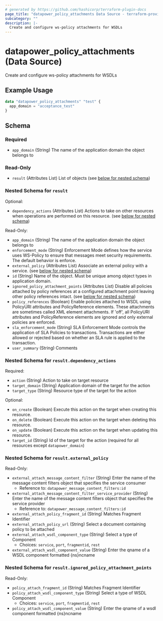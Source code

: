 ```yaml
---
# generated by https://github.com/hashicorp/terraform-plugin-docs
page_title: "datapower_policy_attachments Data Source - terraform-provider-datapower"
subcategory: ""
description: |-
  Create and configure ws-policy attachments for WSDLs
---
```


# datapower_policy_attachments (Data Source)

Create and configure ws-policy attachments for WSDLs

## Example Usage

```terraform
data "datapower_policy_attachments" "test" {
  app_domain = "acceptance_test"
}
```

<!-- schema generated by tfplugindocs -->
## Schema

### Required

- `app_domain` (String) The name of the application domain the object belongs to

### Read-Only

- `result` (Attributes List) List of objects (see [below for nested schema](#nestedatt--result))

<a id="nestedatt--result"></a>
### Nested Schema for `result`

Optional:

- `dependency_actions` (Attributes List) Actions to take on other resources when operations are performed on this resource. (see [below for nested schema](#nestedatt--result--dependency_actions))

Read-Only:

- `app_domain` (String) The name of the application domain the object belongs to
- `enforcement_mode` (String) Enforcement Mode defines how the service uses WS-Policy to ensure that messages meet security requirements. The default behavior is enforce.
- `external_policy` (Attributes List) Associate an external policy with a service. (see [below for nested schema](#nestedatt--result--external_policy))
- `id` (String) Name of the object. Must be unique among object types in application domain.
- `ignored_policy_attachment_points` (Attributes List) Disable all policies attached by policy references at a configured attachment point leaving other policy references intact. (see [below for nested schema](#nestedatt--result--ignored_policy_attachment_points))
- `policy_references` (Boolean) Enable policies attached to WSDL using PolicyURI attributes and PolicyReference elements. These attachments are sometimes called XML element attachments. If 'off', all PolicyURI attributes and PolicyReference elements are ignored and only external policies are enforced.
- `sla_enforcement_mode` (String) SLA Enforcement Mode controls the application of SLA Policies to transactions. Transactions are either allowed or rejected based on whether an SLA rule is applied to the transaction.
- `user_summary` (String) Comments

<a id="nestedatt--result--dependency_actions"></a>
### Nested Schema for `result.dependency_actions`

Required:

- `action` (String) Action to take on target resource
- `target_domain` (String) Application domain of the target for the action
- `target_type` (String) Resource type of the target for the action

Optional:

- `on_create` (Boolean) Execute this action on the target when creating this resource.
- `on_delete` (Boolean) Execute this action on the target when deleting this resource.
- `on_update` (Boolean) Execute this action on the target when updating this resource.
- `target_id` (String) Id of the target for the action (required for all resources except `datapower_domain`)


<a id="nestedatt--result--external_policy"></a>
### Nested Schema for `result.external_policy`

Read-Only:

- `external_attach_message_content_filter` (String) Enter the name of the message content filters object that specifies the service consumer
  - Reference to: `datapower_message_content_filters:id`
- `external_attach_message_content_filter_service_provider` (String) Enter the name of the message content filters object that specifies the service provider
  - Reference to: `datapower_message_content_filters:id`
- `external_attach_policy_fragment_id` (String) Matches Fragment Identifier
- `external_attach_policy_url` (String) Select a document containing policy to be attached
- `external_attach_wsdl_component_type` (String) Select a type of Component
  - Choices: `service`, `port`, `fragmentid`, `rest`
- `external_attach_wsdl_component_value` (String) Enter the qname of a WSDL component formatted {ns}ncname


<a id="nestedatt--result--ignored_policy_attachment_points"></a>
### Nested Schema for `result.ignored_policy_attachment_points`

Read-Only:

- `policy_attach_fragment_id` (String) Matches Fragment Identifier
- `policy_attach_wsdl_component_type` (String) Select a type of WSDL Component
  - Choices: `service`, `port`, `fragmentid`, `rest`
- `policy_attach_wsdl_component_value` (String) Enter the qname of a wsdl component formatted {ns}ncname
